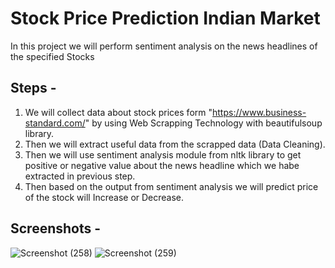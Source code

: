 # Stock Price Prediction Indian Market

In this project we will perform sentiment analysis on the news headlines of the specified Stocks <br>

<h2>Steps - </h2>

1) We will collect data about stock prices form "https://www.business-standard.com/" by using Web Scrapping Technology with beautifulsoup library.
2) Then we will extract useful data from the scrapped data (Data Cleaning).
3) Then we will use sentiment analysis module from nltk library to get positive or negative value about the news headline which we habe extracted in previous step.
4) Then based on the output from sentiment analysis we will predict price of the stock will Increase or Decrease.

<h2>Screenshots - </h2>

![Screenshot (258)](https://user-images.githubusercontent.com/91686761/155366827-b907168d-c954-4c8f-bf94-1d10d897c01a.png)
![Screenshot (259)](https://user-images.githubusercontent.com/91686761/155366861-d782bb46-a13a-47fe-a9ac-81c5b4f8c039.png)
